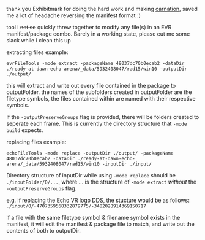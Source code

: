 thank you Exhibitmark for doing the hard work and making [carnation](https://github.com/Exhibitmark/carnation), saved me a lot of headache reversing the manifest format :)

tool i ~~not so~~ quickly threw together to modify any file(s) in an EVR manifest/package combo.
Barely in a working state, please cut me some slack while i clean this up

extracting files example:
```
evrFileTools -mode extract -packageName 48037dc70b0ecab2 -dataDir ./ready-at-dawn-echo-arena/_data/5932408047/rad15/win10 -outputDir ./output/
```
this will extract and write out every file contained in the package to outputFolder.
the names of the subfolders created in outputFolder are the filetype symbols, the files contained within are named with their respective symbols.

If the `-outputPreserveGroups` flag is provided, there will be folders created to seperate each frame. This is currently the directory structure that `-mode build` expects.


replacing files example:
```
echoFileTools -mode replace -outputDir ./output/ -packageName 48037dc70b0ecab2 -dataDir ./ready-at-dawn-echo-arena/_data/5932408047/rad15/win10 -inputDir ./input/
```
Directory structure of inputDir while using `-mode replace` should be `./inputFolder/0/...`, where ... is the structure of `-mode extract` *without* the `-outputPreserveGroups` flag.

e.g. if replacing the Echo VR logo DDS, the stucture would be as follows: `./input/0/-4707359568332879775/-3482028914369150717`


if a file with the same filetype symbol & filename symbol exists in the manifest, it will edit the manifest & package file to match, and write out the contents of both to outputDir.
